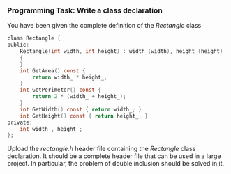 ### Programming Task: Write a class declaration 

You have been given the complete definition of the *Rectangle* class
```objectivec
class Rectangle {
public:
    Rectangle(int width, int height) : width_(width), height_(height)
    {
    }
    int GetArea() const {
        return width_ * height_;
    }
    int GetPerimeter() const {
        return 2 * (width_ + height_);
    }
    int GetWidth() const { return width_; }
    int GetHeight() const { return height_; }
private:
    int width_, height_;
};
```

Upload the *rectangle.h* header file containing the *Rectangle* class declaration. It should be a complete header file that can be used in a large project. In particular, the problem of double inclusion should be solved in it.